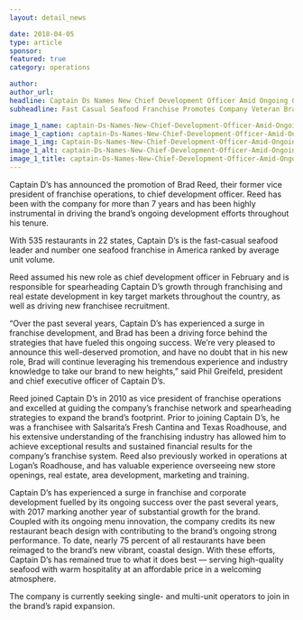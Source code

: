 ```yaml
---
layout: detail_news

date: 2018-04-05
type: article
sponsor:
featured: true
category: operations        

author:  
author_url: 
headline: Captain Ds Names New Chief Development Officer Amid Ongoing Growth
subheadline: Fast Casual Seafood Franchise Promotes Company Veteran Brad Reed to New Role

image_1_name: captain-Ds-Names-New-Chief-Development-Officer-Amid-Ongoing-Growth-84213
image_1_caption: captain-Ds-Names-New-Chief-Development-Officer-Amid-Ongoing-Growth-84213
image_1_img: Captain-Ds-Names-New-Chief-Development-Officer-Amid-Ongoing-Growth-84213.png
image_1_alt: captain-Ds-Names-New-Chief-Development-Officer-Amid-Ongoing-Growth-84213
image_1_title: captain-Ds-Names-New-Chief-Development-Officer-Amid-Ongoing-Growth-84213
---
```

	
Captain D&rsquo;s has announced the promotion of Brad Reed, their former vice president of franchise operations, to chief development officer. Reed has been with the company for more than 7 years and has been highly instrumental in driving the brand&rsquo;s ongoing development efforts throughout his tenure.

<!--more-->With 535 restaurants in 22 states, Captain D&rsquo;s is the fast-casual seafood leader and number one seafood franchise in America ranked by average unit volume.

Reed assumed his new role as chief development officer in February and is responsible for spearheading Captain D&rsquo;s growth through franchising and real estate development in key target markets throughout the country, as well as driving new franchisee recruitment.

&ldquo;Over the past several years, Captain D&rsquo;s has experienced a surge in franchise development, and Brad has been a driving force behind the strategies that have fueled this ongoing success. We&rsquo;re very pleased to announce this well-deserved promotion, and have no doubt that in his new role, Brad will continue leveraging his tremendous experience and industry knowledge to take our brand to new heights,&rdquo; said Phil Greifeld, president and chief executive officer of Captain D&rsquo;s.

Reed joined Captain D&rsquo;s in 2010 as vice president of franchise operations and excelled at guiding the company&rsquo;s franchise network and spearheading strategies to expand the brand&rsquo;s footprint. Prior to joining Captain D&rsquo;s, he was a franchisee with Salsarita&rsquo;s Fresh Cantina and Texas Roadhouse, and his extensive understanding of the franchising industry has allowed him to achieve exceptional results and sustained financial results for the company&rsquo;s franchise system. Reed also previously worked in operations at Logan&rsquo;s Roadhouse, and has valuable experience overseeing new store openings, real estate, area development, marketing and training.

Captain D&rsquo;s has experienced a surge in franchise and corporate development fuelled by its ongoing success over the past several years, with 2017 marking another year of substantial growth for the brand.&nbsp; Coupled with its ongoing menu innovation, the company credits its new restaurant beach design with contributing to the brand&rsquo;s ongoing strong performance. To date, nearly 75 percent of all restaurants have been reimaged to the brand&rsquo;s new vibrant, coastal design.&nbsp;With these efforts, Captain D&rsquo;s has remained true to what it does best &mdash; serving high-quality seafood with warm hospitality at an affordable price in a welcoming atmosphere.

The company is currently seeking single- and multi-unit operators to join in the brand&rsquo;s rapid expansion.